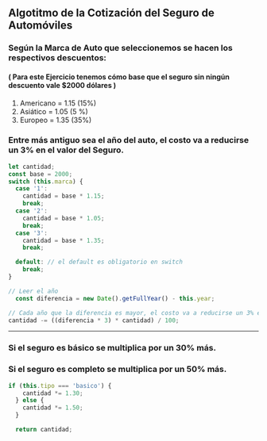 ## Algotitmo de la Cotización del Seguro de Automóviles

### Según la Marca de Auto que seleccionemos se hacen los respectivos descuentos:

#### ( Para este Ejercicio tenemos cómo base que el seguro sin ningún descuento vale $2000 dólares )

1. Americano = 1.15 (15%)
2. Asiático = 1.05 (5 %)
3. Europeo = 1.35 (35%)

### Entre más antiguo sea el año del auto, el costo va a reducirse un 3% en el valor del Seguro.

```javascript
let cantidad;
const base = 2000;
switch (this.marca) {
  case '1':
    cantidad = base * 1.15;
    break;
  case '2':
    cantidad = base * 1.05;
    break;
  case '3':
    cantidad = base * 1.35;
    break;

  default: // el default es obligatorio en switch
    break;
}

// Leer el año
  const diferencia = new Date().getFullYear() - this.year;

// Cada año que la diferencia es mayor, el costo va a reducirse un 3% en el valor del Seguro
cantidad -= ((diferencia * 3) * cantidad) / 100;
```

* * *

### Si el seguro es básico se multiplica por un 30% más.
### Si el seguro es completo se multiplica por un 50% más.
```javascript
if (this.tipo === 'basico') {
    cantidad *= 1.30;
  } else {
    cantidad *= 1.50;
  }

  return cantidad;
```

